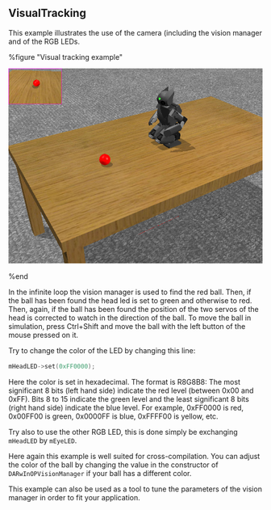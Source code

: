 ## VisualTracking

This example illustrates the use of the camera (including the vision manager and
of the RGB LEDs.

%figure "Visual tracking example"

![example_visualTracking.png](images/example_visualTracking.png)

%end

In the infinite loop the vision manager is used to find the red ball. Then, if
the ball has been found the head led is set to green and otherwise to red. Then,
again, if the ball has been found the position of the two servos of the head is
corrected to watch in the direction of the ball. To move the ball in simulation,
press Ctrl+Shift and move the ball with the left button of the mouse pressed on
it.

Try to change the color of the LED by changing this line:

```c
mHeadLED->set(0xFF0000);
```

Here the color is set in hexadecimal. The format is R8G8B8: The most significant
8 bits (left hand side) indicate the red level (between 0x00 and 0xFF). Bits 8
to 15 indicate the green level and the least significant 8 bits (right hand
side) indicate the blue level. For example, 0xFF0000 is red, 0x00FF00 is green,
0x0000FF is blue, 0xFFFF00 is yellow, etc.

Try also to use the other RGB LED, this is done simply be exchanging `mHeadLED`
by `mEyeLED`.

Here again this example is well suited for cross-compilation. You can adjust the
color of the ball by changing the value in the constructor of
`DARwInOPVisionManager` if your ball has a different color.

This example can also be used as a tool to tune the parameters of the vision
manager in order to fit your application.

